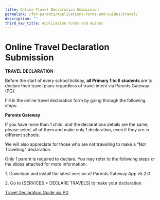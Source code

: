 ```yaml
---
title: Online Travel Declaration Submission
permalink: /for-parents/Applications-Forms-and-Guides/travel/
description: ""
third_nav_title: Application Forms and Guides
---
```


**Online Travel Declaration Submission**
========================================

**TRAVEL DECLARATION**  

Before the start of every school holiday, **all Primary 1 to 6 students** are to declare their travel plans regardless of travel intent via Parents Gateway (PG).

Fill in the online travel declaration form by going through the following steps:

**Parents Gateway**

If you have more than 1 child, and the declarations details are the same, please select all of them and make only 1 declaration, even if they are in different schools.

We will also appreciate for those who are not travelling to make a “Not Travelling” declaration.

Only 1 parent is required to declare. You may refer to the following steps or the slides attached for more information:

1\. Download and install the latest version of Parents Gateway App v5.2.0

2\. Go to \[SERVICES > DECLARE TRAVELS\] to make your declaration.

[Travel Declaration Guide via PG](https://go.gov.sg/prpstraveldeclaration)